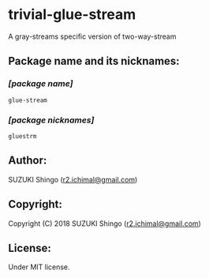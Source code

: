 trivial-glue-stream
====

A gray-streams specific version of two-way-stream

## Package name and its nicknames:

### *[package name]*

`glue-stream`

### *[package nicknames]*

`gluestrm`

## Author:

SUZUKI Shingo (r2.ichimal@gmail.com)

## Copyright:

Copyright (C) 2018 SUZUKI Shingo (r2.ichimal@gmail.com)

## License:
Under MIT license.

